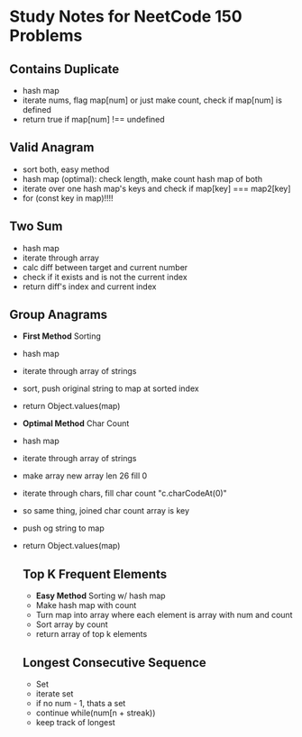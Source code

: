 # Study Notes for NeetCode 150 Problems

## Contains Duplicate
- hash map
- iterate nums, flag map[num] or just make count, check if map[num] is defined
- return true if map[num] !== undefined

## Valid Anagram
- sort both, easy method
- hash map (optimal): check length, make count hash map of both
- iterate over one hash map's keys and check if map[key] === map2[key]
- for (const key in map)!!!!

## Two Sum
- hash map
- iterate through array
- calc diff between target and current number
- check if it exists and is not the current index
- return diff's index and current index

## Group Anagrams
- **First Method** Sorting
- hash map
- iterate through array of strings
- sort, push original string to map at sorted index
- return Object.values(map)
- **Optimal Method** Char Count
- hash map
- iterate through array of strings
- make array new array len 26 fill 0
- iterate through chars, fill char count "c.charCodeAt(0)"
- so same thing, joined char count array is key
- push og string to map
- return Object.values(map)

  ## Top K Frequent Elements
  - **Easy Method** Sorting w/ hash map
  - Make hash map with count
  - Turn map into array where each element is array with num and count
  - Sort array by count
  - return array of top k elements
 
  ## Longest Consecutive Sequence
  - Set
  - iterate set
  - if no num - 1, thats a set
  - continue while(num[n + streak))
  - keep track of longest
